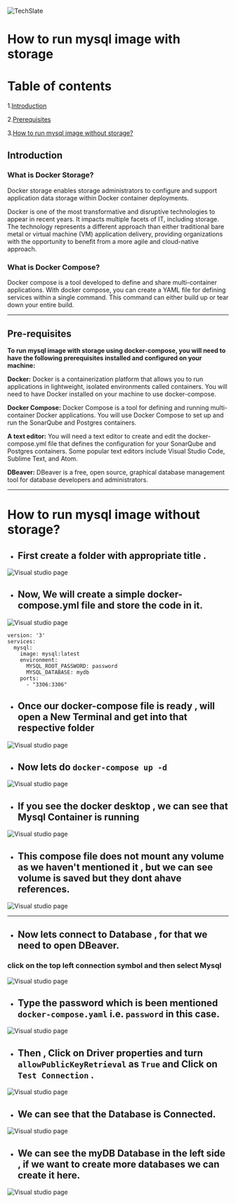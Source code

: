 ![TechSlate](../../../global/images/ts.png)

# **How to run mysql image with storage**

# Table of contents
1.[Introduction](#introduction)

2.[Prerequisites](#pre-requisites)

3.[How to run mysql image without storage?](#how-to-run-mysql-image-without-storage)

## **Introduction**

### **What is Docker Storage?**

Docker storage enables storage administrators to configure and support application data storage within Docker container deployments.

Docker is one of the most transformative and disruptive technologies to appear in recent years. It impacts multiple facets of IT, including storage. The technology represents a different approach than either traditional bare metal or virtual machine (VM) application delivery, providing organizations with the opportunity to benefit from a more agile and cloud-native approach.


### **What is Docker Compose?** 

Docker compose is a tool developed to define and share multi-container applications. With docker compose, you can create a YAML file for defining services within a single command. This command can either build up or tear down your entire build. 
***

## **Pre-requisites**

**To run mysql image with storage using docker-compose, you will need to have the following prerequisites installed and configured on your machine:**

**Docker:** Docker is a containerization platform that allows you to run applications in lightweight, isolated environments called containers. You will need to have Docker installed on your machine to use docker-compose.

**Docker Compose:** Docker Compose is a tool for defining and running multi-container Docker applications. You will use Docker Compose to set up and run the SonarQube and Postgres containers.

**A text editor:** You will need a text editor to create and edit the docker-compose.yml file that defines the configuration for your SonarQube and Postgres containers. Some popular text editors include Visual Studio Code, Sublime Text, and Atom.

**DBeaver:** DBeaver is a free, open source, graphical database management tool for database developers and administrators.
***

# **How to run mysql image without storage?**

- ## First create a folder with appropriate title .

![Visual studio page](images/folder.png)

- ## Now, We will create a simple **docker-compose.yml** file and store the code in it.

![Visual studio page](images/compose.png)

```
version: '3'
services:
  mysql:
    image: mysql:latest
    environment:
      MYSQL_ROOT_PASSWORD: password
      MYSQL_DATABASE: mydb
    ports:
      - "3306:3306"

```

- ## Once our docker-compose file is ready , will open a New Terminal and get into that respective folder

![Visual studio page](images/path.png)

- ## Now lets do ```docker-compose up -d```

![Visual studio page](images/composeup.png)


- ## If you see the docker desktop , we can see that Mysql Container is running

![Visual studio page](images/container.png)

- ## This compose file does not mount any volume as we haven't mentioned it , but we can see volume is saved but they dont ahave references.

![Visual studio page](images/volume.png)

***

- ## Now lets connect to Database , for that we need to open DBeaver.

### **click on the top left connection symbol and then select Mysql**

![Visual studio page](images/DBeaver.png)

- ## Type the password which is been mentioned ```docker-compose.yaml``` i.e. ```password``` in this case.

![Visual studio page](images/connect.png)


- ## Then , Click on Driver properties and turn ```allowPublicKeyRetrieval``` as ```True``` and Click on ```Test Connection``` .

![Visual studio page](images/true.png)

- ## We can see that the Database is Connected.

![Visual studio page](images/test.png)

- ## We can see the myDB Database in the left side , if we want to create more databases we can create it here.
![Visual studio page](images/database.png)



